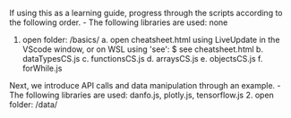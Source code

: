 
If using this as a learning guide, progress through the scripts according to the following order.
    - The following libraries are used: none
1. open folder: /basics/ 
    a. open cheatsheet.html using LiveUpdate in the VScode window, or on WSL using 'see': $ see cheatsheet.html
    b. dataTypesCS.js
    c. functionsCS.js
    d. arraysCS.js
    e. objectsCS.js
    f. forWhile.js

Next, we introduce API calls and data manipulation through an example. 
    - The following libraries are used: danfo.js, plotly.js, tensorflow.js
2. open folder: /data/ 
